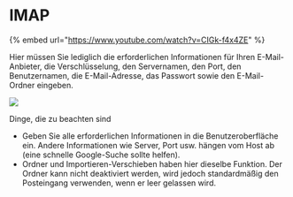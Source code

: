 # IMAP

{% embed url="https://www.youtube.com/watch?v=CIGk-f4x4ZE" %}



Hier müssen Sie lediglich die erforderlichen Informationen für Ihren E-Mail-Anbieter, die Verschlüsselung, den Servernamen, den Port, den Benutzernamen, die E-Mail-Adresse, das Passwort sowie den E-Mail-Ordner eingeben.

![](https://lh7-us.googleusercontent.com/qo1uIuPrVZ-C4myaQBjSCrK-GgtsohcmAv_trjcQvxXJ9UYYWzEoNbtXGEo1VwlC4fohGAYwlQ7LXiRYE6AoVkJaldY3fnVINoEloVbSogUpLky7Qt7ARyGLcthHaoUPVmz3W7QJRwZhp0CRVGhFMZQ)

Dinge, die zu beachten sind

* Geben Sie alle erforderlichen Informationen in die Benutzeroberfläche ein. Andere Informationen wie Server, Port usw. hängen vom Host ab (eine schnelle Google-Suche sollte helfen).
* Ordner und Importieren-Verschieben haben hier dieselbe Funktion. Der Ordner kann nicht deaktiviert werden, wird jedoch standardmäßig den Posteingang verwenden, wenn er leer gelassen wird.
